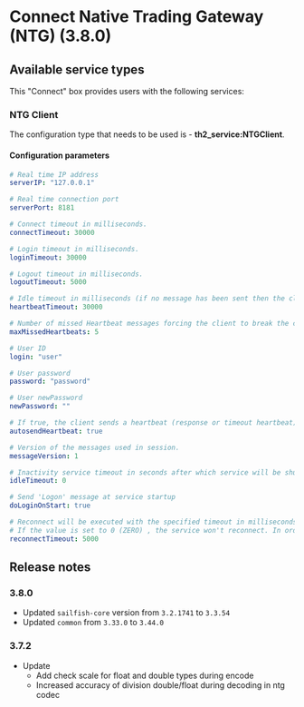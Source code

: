 # Connect Native Trading Gateway (NTG) (3.8.0)

## Available service types

This "Connect" box provides users with the following services:

### NTG Client

The configuration type that needs to be used is - **th2_service:NTGClient**.

#### Configuration parameters

```yaml
# Real time IP address
serverIP: "127.0.0.1"

# Real time connection port
serverPort: 8181

# Connect timeout in milliseconds.
connectTimeout: 30000

# Login timeout in milliseconds.
loginTimeout: 30000

# Logout timeout in milliseconds.
logoutTimeout: 5000

# Idle timeout in milliseconds (if no message has been sent then the client must sent a Heartbeat message)
heartbeatTimeout: 30000

# Number of missed Heartbeat messages forcing the client to break the connection.
maxMissedHeartbeats: 5

# User ID
login: "user"

# User password
password: "password"

# User newPassword
newPassword: ""

# If true, the client sends a heartbeat (response or timeout heartbeat).
autosendHeartbeat: true

# Version of the messages used in session.
messageVersion: 1

# Inactivity service timeout in seconds after which service will be shut down automatically. If the value is set to 0 - do not shutdown the service.
idleTimeout: 0

# Send 'Logon' message at service startup
doLoginOnStart: true

# Reconnect will be executed with the specified timeout in milliseconds if service has lost the connection. 
# If the value is set to 0 (ZERO) , the service won't reconnect. In order for the reconnect task to work, the following settings must be enabled: Do Login On Start, Autosend Heartbeat.
reconnectTimeout: 5000
```

## Release notes

### 3.8.0

+ Updated `sailfish-core` version from `3.2.1741` to `3.3.54`
+ Updated `common` from `3.33.0` to `3.44.0`

### 3.7.2
+ Update
  + Add check scale for float and double types during encode
  + Increased accuracy of division double/float during decoding in ntg codec
